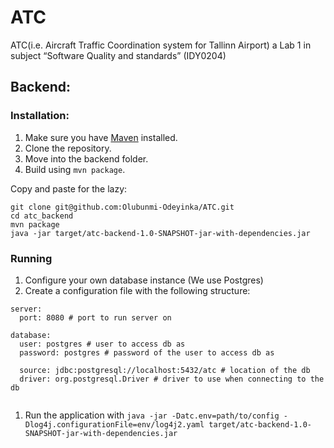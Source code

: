 # ATC
ATC(i.e. Aircraft Traffic Coordination system for Tallinn Airport) a Lab 1 in subject “Software Quality and standards” (IDY0204) 

## Backend:

### Installation:

1. Make sure you have [Maven](https://maven.apache.org/) installed.
1. Clone the repository.
1. Move into the backend folder.
1. Build using `mvn package`.

Copy and paste for the lazy:
```
git clone git@github.com:Olubunmi-Odeyinka/ATC.git
cd atc_backend
mvn package
java -jar target/atc-backend-1.0-SNAPSHOT-jar-with-dependencies.jar
```

### Running

1. Configure your own database instance (We use Postgres)
1. Create a configuration file with the following structure:
```
server:
  port: 8080 # port to run server on

database:
  user: postgres # user to access db as
  password: postgres # password of the user to access db as

  source: jdbc:postgresql://localhost:5432/atc # location of the db
  driver: org.postgresql.Driver # driver to use when connecting to the db
  
```
1. Run the application with ```java -jar -Datc.env=path/to/config -Dlog4j.configurationFile=env/log4j2.yaml target/atc-backend-1.0-SNAPSHOT-jar-with-dependencies.jar```
